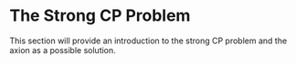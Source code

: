 # The Strong CP Problem

This section will provide an introduction to the strong CP problem and the axion as a possible solution.
